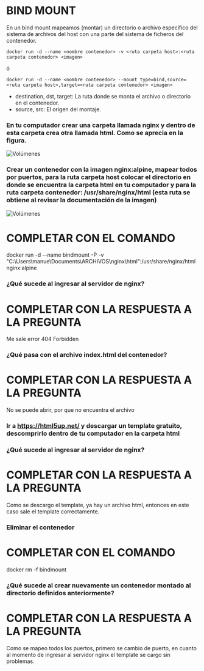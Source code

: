 # BIND MOUNT
En un bind mount mapeamos (montar) un directorio o archivo específico del sistema de archivos del host con una parte del sistema de ficheros del contenedor.

```
docker run -d --name <nombre contenedor> -v <ruta carpeta host>:<ruta carpeta contenedor> <imagen> 
```
ó
```
docker run -d --name <nombre contenedor> --mount type=bind,source=<ruta carpeta host>,target=<ruta carpeta contenedor> <imagen>
```
- destination, dst, target: La ruta donde se monta el archivo o directorio en el contenedor.
- source, src: El origen del montaje.
  
### En tu computador crear una carpeta llamada nginx y dentro de esta carpeta crea otra llamada html. Como se aprecia en la figura.
![Volúmenes](directorio.PNG)

### Crear un contenedor con la imagen nginx:alpine, mapear todos por puertos, para la ruta carpeta host colocar el directorio en donde se encuentra la carpeta html en tu computador y para la ruta carpeta contenedor: /usr/share/nginx/html (esta ruta se obtiene al revisar la documentación de la imagen)
![Volúmenes](volumen-host.PNG)
# COMPLETAR CON EL COMANDO

docker run -d --name bindmount -P -v "C:\Users\manue\Documents\ARCHIVOS\nginx\html":/usr/share/nginx/html nginx:alpine

### ¿Qué sucede al ingresar al servidor de nginx?
# COMPLETAR CON LA RESPUESTA A LA PREGUNTA

Me sale error 404 Forbidden

### ¿Qué pasa con el archivo index.html del contenedor?
# COMPLETAR CON LA RESPUESTA A LA PREGUNTA

No se puede abrir, por que no encuentra el archivo

### Ir a https://html5up.net/ y descargar un template gratuito, descomprirlo dentro de tu computador en la carpeta html
### ¿Qué sucede al ingresar al servidor de nginx?
# COMPLETAR CON LA RESPUESTA A LA PREGUNTA

Como se descargo el template, ya hay un archivo html, entonces en este caso sale el template correctamente.

### Eliminar el contenedor
# COMPLETAR CON EL COMANDO

docker rm -f bindmount

### ¿Qué sucede al crear nuevamente un contenedor montado al directorio definidos anteriormente?
# COMPLETAR CON LA RESPUESTA A LA PREGUNTA

Como se mapeo todos los puertos, primero se cambio de puerto, en cuanto al momento de ingresar al servidor nginx el template se cargo sin problemas.


